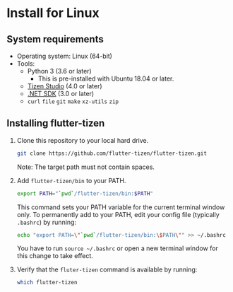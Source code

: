 # Install for Linux

## System requirements

- Operating system: Linux (64-bit)
- Tools:
  - Python 3 (3.6 or later)
    - This is pre-installed with Ubuntu 18.04 or later.
  - [Tizen Studio](install-tizen-sdk.md) (4.0 or later)
  - [.NET SDK](https://docs.microsoft.com/en-us/dotnet/core/install/linux) (3.0 or later)
  - `curl` `file` `git` `make` `xz-utils` `zip`

## Installing flutter-tizen

1. Clone this repository to your local hard drive.

   ```sh
   git clone https://github.com/flutter-tizen/flutter-tizen.git
   ```

   Note: The target path must not contain spaces.

1. Add `flutter-tizen/bin` to your PATH.

   ```sh
   export PATH="`pwd`/flutter-tizen/bin:$PATH"
   ```

   This command sets your PATH variable for the current terminal window only. To permanently add to your PATH, edit your config file (typically `.bashrc`) by running:

   ```sh
   echo "export PATH=\"`pwd`/flutter-tizen/bin:\$PATH\"" >> ~/.bashrc
   ```

   You have to run `source ~/.bashrc` or open a new terminal window for this change to take effect.

1. Verify that the `fluter-tizen` command is available by running:

   ```sh
   which flutter-tizen
   ```
